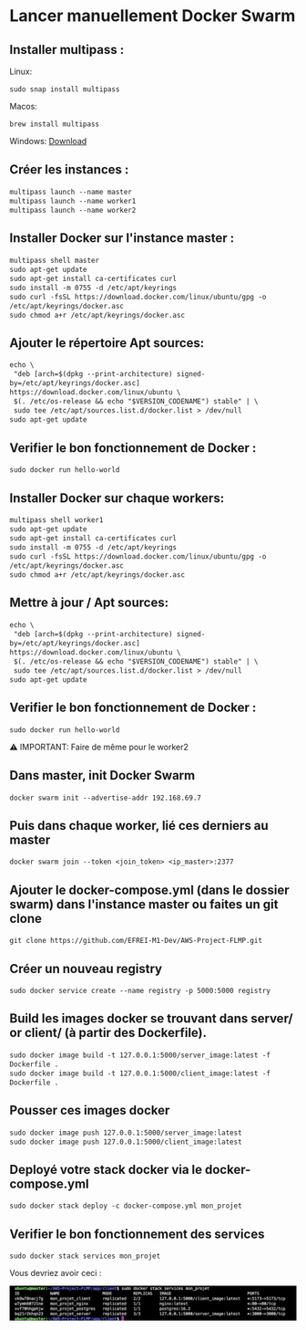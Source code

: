 # Lancer manuellement Docker Swarm

## Installer multipass :

Linux:

```
sudo snap install multipass
```

Macos:

```
brew install multipass
```

Windows:
[Download](https://multipass.run/download/windows)

## Créer les instances :

```
multipass launch --name master
multipass launch --name worker1
multipass launch --name worker2
```

## Installer Docker sur l'instance master :

```
multipass shell master
sudo apt-get update
sudo apt-get install ca-certificates curl
sudo install -m 0755 -d /etc/apt/keyrings
sudo curl -fsSL https://download.docker.com/linux/ubuntu/gpg -o /etc/apt/keyrings/docker.asc
sudo chmod a+r /etc/apt/keyrings/docker.asc
```

## Ajouter le répertoire Apt sources:

```
echo \
 "deb [arch=$(dpkg --print-architecture) signed-by=/etc/apt/keyrings/docker.asc] https://download.docker.com/linux/ubuntu \
 $(. /etc/os-release && echo "$VERSION_CODENAME") stable" | \
 sudo tee /etc/apt/sources.list.d/docker.list > /dev/null
sudo apt-get update
```

## Verifier le bon fonctionnement de Docker :

```
sudo docker run hello-world
```

## Installer Docker sur chaque workers:

```
multipass shell worker1
sudo apt-get update
sudo apt-get install ca-certificates curl
sudo install -m 0755 -d /etc/apt/keyrings
sudo curl -fsSL https://download.docker.com/linux/ubuntu/gpg -o /etc/apt/keyrings/docker.asc
sudo chmod a+r /etc/apt/keyrings/docker.asc
```

## Mettre à jour / Apt sources:

```
echo \
 "deb [arch=$(dpkg --print-architecture) signed-by=/etc/apt/keyrings/docker.asc] https://download.docker.com/linux/ubuntu \
 $(. /etc/os-release && echo "$VERSION_CODENAME") stable" | \
 sudo tee /etc/apt/sources.list.d/docker.list > /dev/null
sudo apt-get update
```

## Verifier le bon fonctionnement de Docker :

```
sudo docker run hello-world
```

⚠️ IMPORTANT: Faire de même pour le worker2

## Dans master, init Docker Swarm

```
docker swarm init --advertise-addr 192.168.69.7
```

## Puis dans chaque worker, lié ces derniers au master

```
docker swarm join --token <join_token> <ip_master>:2377
```

## Ajouter le docker-compose.yml (dans le dossier swarm) dans l'instance master ou faites un git clone

```
git clone https://github.com/EFREI-M1-Dev/AWS-Project-FLMP.git
```

## Créer un nouveau registry

```
sudo docker service create --name registry -p 5000:5000 registry
```

## Build les images docker se trouvant dans server/ or client/ (à partir des Dockerfile).

```
sudo docker image build -t 127.0.0.1:5000/server_image:latest -f Dockerfile .
sudo docker image build -t 127.0.0.1:5000/client_image:latest -f Dockerfile .
```

## Pousser ces images docker

```
sudo docker image push 127.0.0.1:5000/server_image:latest
sudo docker image push 127.0.0.1:5000/client_image:latest
```

## Deployé votre stack docker via le docker-compose.yml

```
sudo docker stack deploy -c docker-compose.yml mon_projet
```

## Verifier le bon fonctionnement des services

```
sudo docker stack services mon_projet
```

Vous devriez avoir ceci :

<img  src="../images/image_swarm_services.png" />
